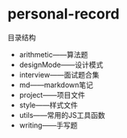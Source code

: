 # personal-record
目录结构
+ arithmetic——算法题
+ designMode——设计模式
+ interview——面试题合集
+ md——markdown笔记
+ project——项目文件  
+ style——样式文件
+ utils——常用的JS工具函数
+ writing——手写题
